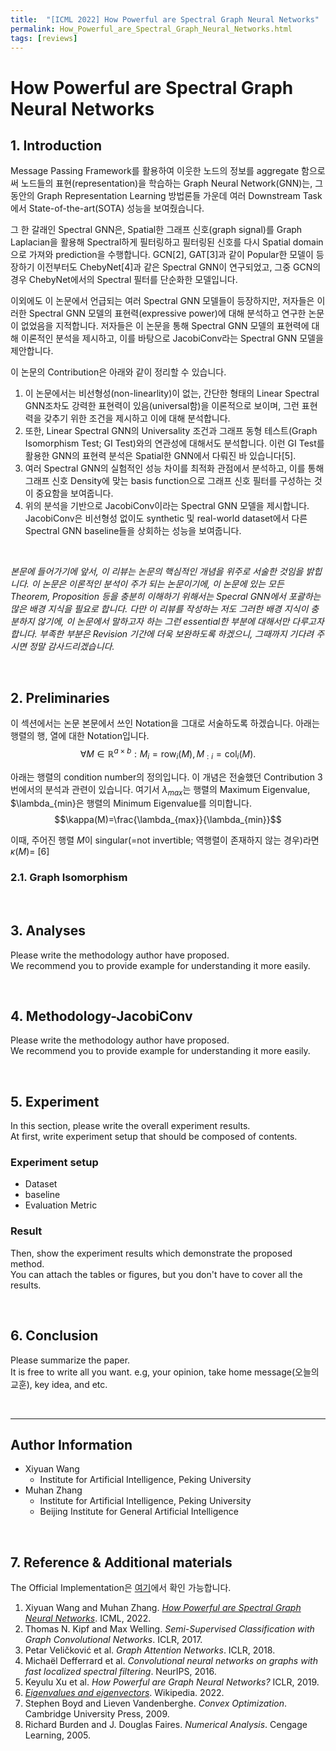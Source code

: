 ```yaml
---
title:  "[ICML 2022] How Powerful are Spectral Graph Neural Networks"
permalink: How_Powerful_are_Spectral_Graph_Neural_Networks.html
tags: [reviews]
---
```


# **How Powerful are Spectral Graph Neural Networks** 
 

## **1. Introduction**  

Message Passing Framework를 활용하여 이웃한 노드의 정보를 aggregate 함으로써 노드들의 표현(representation)을 학습하는 Graph Neural Network(GNN)는, 그동안의 Graph Representation Learning 방법론들 가운데 여러 Downstream Task에서 State-of-the-art(SOTA) 성능을 보여줬습니다.

그 한 갈래인 Spectral GNN은, Spatial한 그래프 신호(graph signal)를 Graph Laplacian을 활용해 Spectral하게 필터링하고 필터링된 신호를 다시 Spatial domain으로 가져와 prediction을 수행합니다. GCN[2], GAT[3]과 같이 Popular한 모델이 등장하기 이전부터도 ChebyNet[4]과 같은 Spectral GNN이 연구되었고, 그중 GCN의 경우 ChebyNet에서의 Spectral 필터를 단순화한 모델입니다.

이외에도 이 논문에서 언급되는 여러 Spectral GNN 모델들이 등장하지만, 저자들은 이러한 Spectral GNN 모델의 표현력(expressive power)에 대해 분석하고 연구한 논문이 없었음을 지적합니다. 저자들은 이 논문을 통해 Spectral GNN 모델의 표현력에 대해 이론적인 분석을 제시하고, 이를 바탕으로 JacobiConv라는 Spectral GNN 모델을 제안합니다.

이 논문의 Contribution은 아래와 같이 정리할 수 있습니다.
 1. 이 논문에서는 비선형성(non-linearlity)이 없는, 간단한 형태의 Linear Spectral GNN조차도 강력한 표현력이 있음(universal함)을 이론적으로 보이며, 그런 표현력을 갖추기 위한 조건을 제시하고 이에 대해 분석합니다.
 2. 또한, Linear Spectral GNN의 Universality 조건과 그래프 동형 테스트(Graph Isomorphism Test; GI Test)와의 연관성에 대해서도 분석합니다. 이런 GI Test를 활용한 GNN의 표현력 분석은 Spatial한 GNN에서 다뤄진 바 있습니다[5].
 3. 여러 Spectral GNN의 실험적인 성능 차이를 최적화 관점에서 분석하고, 이를 통해 그래프 신호 Density에 맞는 basis function으로 그래프 신호 필터를 구성하는 것이 중요함을 보여줍니다.
 4. 위의 분석을 기반으로 JacobiConv이라는 Spectral GNN 모델을 제시합니다. JacobiConv은 비선형성 없이도 synthetic 및 real-world dataset에서 다른 Spectral GNN baseline들을 상회하는 성능을 보여줍니다.

<br/> 
   
*본문에 들어가기에 앞서, 이 리뷰는 논문의 핵심적인 개념을 위주로 서술한 것임을 밝힙니다. 이 논문은 이론적인 분석이 주가 되는 논문이기에, 이 논문에 있는 모든 Theorem, Proposition 등을 충분히 이해하기 위해서는 Specral GNN에서 포괄하는 많은 배경 지식을 필요로 합니다. 다만 이 리뷰를 작성하는 저도 그러한 배경 지식이 충분하지 않기에, 이 논문에서 말하고자 하는 그런 essential한 부분에 대해서만 다루고자 합니다. 부족한 부분은 Revision 기간에 더욱 보완하도록 하겠으니, 그때까지 기다려 주시면 정말 감사드리겠습니다.*

<br/> 

## **2. Preliminaries**  

이 섹션에서는 논문 본문에서 쓰인 Notation을 그대로 서술하도록 하겠습니다.
아래는 행렬의 행, 열에 대한 Notation입니다.
$$\forall M \in \mathbb{R}^{a\times b}: M_i=\mathrm{row}_{i}(M), M_{:i}=\mathrm{col}_{i}(M).$$

아래는 행렬의 condition number의 정의입니다. 이 개념은 전술했던 Contribution 3번에서의 분석과 관련이 있습니다. 여기서 $\lambda_{max}$는 행렬의 Maximum Eigenvalue, $\lambda_{min}은 행렬의 Minimum Eigenvalue를 의미합니다.
$$\kappa(M)=\frac{\lambda_{max}}{\lambda_{min}}$$

이때, 주어진 행렬 $M$이 singular(=not invertible; 역행렬이 존재하지 않는 경우)라면 $\kappa(M)=$ [6]



### **2.1. Graph Isomorphism**

<br/> 

## **3. Analyses**  

Please write the methodology author have proposed.  
We recommend you to provide example for understanding it more easily.  

<br/> 

## **4. Methodology-JacobiConv**  

Please write the methodology author have proposed.  
We recommend you to provide example for understanding it more easily.  

<br/>

## **5. Experiment**  

In this section, please write the overall experiment results.  
At first, write experiment setup that should be composed of contents.  

### **Experiment setup**  
* Dataset  
* baseline  
* Evaluation Metric  

### **Result**  
Then, show the experiment results which demonstrate the proposed method.  
You can attach the tables or figures, but you don't have to cover all the results.  
  

<br/> 

## **6. Conclusion**  

Please summarize the paper.  
It is free to write all you want. e.g, your opinion, take home message(오늘의 교훈), key idea, and etc.

<br/> 

---  
## **Author Information**  

* Xiyuan Wang  
    * Institute for Artificial Intelligence, Peking University
* Muhan Zhang
    * Institute for Artificial Intelligence, Peking University
    * Beijing Institute for General Artificial Intelligence

<br/> 

## **7. Reference & Additional materials**   
The Official Implementation은 [여기](https://github.com/GraphPKU/JacobiConv)에서 확인 가능합니다.
 1. Xiyuan Wang and Muhan Zhang. [_How Powerful are Spectral Graph Neural Networks_](https://arxiv.org/abs/2205.11172). ICML, 2022.
 2. Thomas N. Kipf and Max Welling. _Semi-Supervised Classification with Graph Convolutional Networks_. ICLR, 2017.
 3. Petar Veličković et al. _Graph Attention Networks_. ICLR, 2018.
 4. Michaël Defferrard et al. _Convolutional neural networks on graphs with fast localized spectral filtering_. NeurIPS, 2016.
 5. Keyulu Xu et al. _How Powerful are Graph Neural Networks?_ ICLR, 2019.
 6. [_Eigenvalues and eigenvectors_](https://en.wikipedia.org/wiki/Eigenvalues_and_eigenvectors). Wikipedia. 2022.
 7. Stephen Boyd and Lieven Vandenberghe. _Convex Optimization_. Cambridge University Press, 2009.
 8. Richard Burden and J. Douglas Faires. _Numerical Analysis_. Cengage Learning, 2005.

